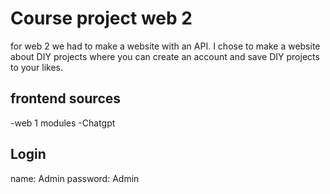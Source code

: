 # Course project web 2

for web 2 we had to make a website with an API. I chose to make
a website about DIY projects where you can create an account and save DIY projects
to your likes.


## frontend sources

-web 1 modules
-Chatgpt
 

 ## Login

 name: Admin
 password: Admin